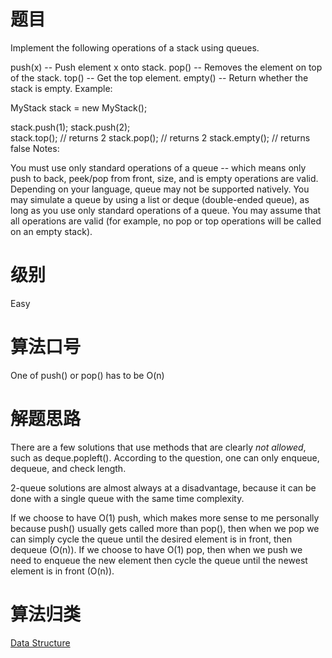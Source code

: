 # 题目
Implement the following operations of a stack using queues.

push(x) -- Push element x onto stack.
pop() -- Removes the element on top of the stack.
top() -- Get the top element.
empty() -- Return whether the stack is empty.
Example:

MyStack stack = new MyStack();

stack.push(1);
stack.push(2);  
stack.top();   // returns 2
stack.pop();   // returns 2
stack.empty(); // returns false
Notes:

You must use only standard operations of a queue -- which means only push to back, peek/pop from front, size, and is empty operations are valid.
Depending on your language, queue may not be supported natively. You may simulate a queue by using a list or deque (double-ended queue), as long as you use only standard operations of a queue.
You may assume that all operations are valid (for example, no pop or top operations will be called on an empty stack).

# 级别 
Easy

# 算法口号
One of push() or pop() has to be O(n)

# 解题思路
There are a few solutions that use methods that are clearly *not allowed*, such as deque.popleft(). According to the question, one can only enqueue, dequeue, and check length.  

2-queue solutions are almost always at a disadvantage, because it can be done with a single queue with the same time complexity.  

If we choose to have O(1) push, which makes more sense to me personally because push() usually gets called more than pop(), then when we pop we can simply cycle the queue until the desired element is in front, then dequeue (O(n)). If we choose to have O(1) pop, then when we push we need to enqueue the new element then cycle the queue until the newest element is in front (O(n)).

# 算法归类
<a href="../../../DataStructure.md">Data Structure</a>

